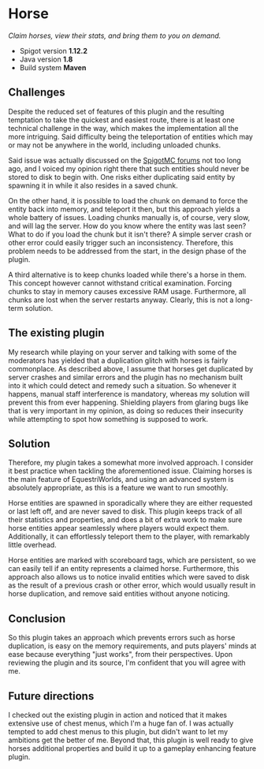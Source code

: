 # Horse
*Claim horses, view their stats, and bring them to you on demand.*

- Spigot version **1.12.2**
- Java version **1.8**
- Build system **Maven**

## Challenges
Despite the reduced set of features of this plugin and the resulting temptation to take the quickest and easiest route, there is at least one technical challenge in the way, which makes the implementation all the more intriguing. Said difficulty being the teleportation of entities which may or may not be anywhere in the world, including unloaded chunks.

Said issue was actually discussed on the [SpigotMC forums](https://www.spigotmc.org/threads/getting-entity-problem.332246/) not too long ago, and I voiced my opinion right there that such entities should never be stored to disk to begin with. One risks either duplicating said entity by spawning it in while it also resides in a saved chunk.

On the other hand, it is possible to load the chunk on demand to force the entity back into memory, and teleport it then, but this approach yields a whole battery of issues. Loading chunks manually is, of course, very slow, and will lag the server. How do you know where the entity was last seen? What to do if you load the chunk but it isn't there? A simple server crash or other error could easily trigger such an inconsistency. Therefore, this problem needs to be addressed from the start, in the design phase of the plugin.

A third alternative is to keep chunks loaded while there's a horse in them. This concept however cannot withstand critical examination. Forcing chunks to stay in memory causes excessive RAM usage. Furthermore, all chunks are lost when the server restarts anyway. Clearly, this is not a long-term solution.

## The existing plugin
My research while playing on your server and talking with some of the moderators has yielded that a duplication glitch with horses is fairly commonplace. As described above, I assume that horses get duplicated by server crashes and similar errors and the plugin has no mechanism built into it which could detect and remedy such a situation. So whenever it happens, manual staff interference is mandatory, whereas my solution will prevent this from ever happening. Shielding players from glaring bugs like that is very important in my opinion, as doing so reduces their insecurity while attempting to spot how something is supposed to work.

## Solution
Therefore, my plugin takes a somewhat more involved approach. I consider it best practice when tackling the aforementioned issue. Claiming horses is the main feature of EquestriWorlds, and using an advanced system is absolutely appropriate, as this is a feature we want to run smoothly.

Horse entities are spawned in sporadically where they are either requested or last left off, and are never saved to disk. This plugin keeps track of all their statistics and properties, and does a bit of extra work to make sure horse entities appear seamlessly where players would expect them. Additionally, it can effortlessly teleport them to the player, with remarkably little overhead.

Horse entities are marked with scoreboard tags, which are persistent, so we can easily tell if an entity represents a claimed horse. Furthermore, this approach also allows us to notice invalid entities which were saved to disk as the result of a previous crash or other error, which would usually result in horse duplication, and remove said entities without anyone noticing.

## Conclusion
So this plugin takes an approach which prevents errors such as horse duplication, is easy on the memory requirements, and puts players' minds at ease because everything "just works", from their perspectives. Upon reviewing the plugin and its source, I'm confident that you will agree with me.

## Future directions
I checked out the existing plugin in action and noticed that it makes extensive use of chest menus, which I'm a huge fan of. I was actually tempted to add chest menus to this plugin, but didn't want to let my ambitions get the better of me. Beyond that, this plugin is well ready to give horses additional properties and build it up to a gameplay enhancing feature plugin.